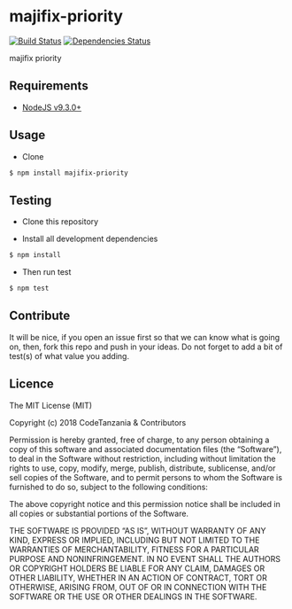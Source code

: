 majifix-priority
====================

[![Build Status](https://travis-ci.org/CodeTanzania/majifix-priority.svg?branch=master)](https://travis-ci.org/CodeTanzania/majifix-priority)
[![Dependencies Status](https://david-dm.org/CodeTanzania/majifix-priority/status.svg?style=flat-square)](https://david-dm.org/CodeTanzania/majifix-priority)

majifix priority

## Requirements
- [NodeJS v9.3.0+](https://nodejs.org)

## Usage
- Clone
```sh
$ npm install majifix-priority
```

## Testing
* Clone this repository

* Install all development dependencies
```sh
$ npm install
```

* Then run test
```sh
$ npm test
```

## Contribute
It will be nice, if you open an issue first so that we can know what is going on, then, fork this repo and push in your ideas. Do not forget to add a bit of test(s) of what value you adding.

## Licence
The MIT License (MIT)

Copyright (c) 2018 CodeTanzania & Contributors

Permission is hereby granted, free of charge, to any person obtaining a copy of this software and associated documentation files (the “Software”), to deal in the Software without restriction, including without limitation the rights to use, copy, modify, merge, publish, distribute, sublicense, and/or sell copies of the Software, and to permit persons to whom the Software is furnished to do so, subject to the following conditions:

The above copyright notice and this permission notice shall be included in all copies or substantial portions of the Software.

THE SOFTWARE IS PROVIDED “AS IS”, WITHOUT WARRANTY OF ANY KIND, EXPRESS OR IMPLIED, INCLUDING BUT NOT LIMITED TO THE WARRANTIES OF MERCHANTABILITY, FITNESS FOR A PARTICULAR PURPOSE AND NONINFRINGEMENT. IN NO EVENT SHALL THE AUTHORS OR COPYRIGHT HOLDERS BE LIABLE FOR ANY CLAIM, DAMAGES OR OTHER LIABILITY, WHETHER IN AN ACTION OF CONTRACT, TORT OR OTHERWISE, ARISING FROM, OUT OF OR IN CONNECTION WITH THE SOFTWARE OR THE USE OR OTHER DEALINGS IN THE SOFTWARE.